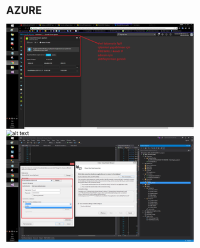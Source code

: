 # AZURE
![alt text](https://github.com/KursatCAKAL/AZURE/blob/master/Azure%20Web%20Projects/AZURE_NET.png)
![alt text](https://github.com/KursatCAKAL/AZURE/blob/master/Azure%20Web%20Projects/)
![alt text](https://github.com/KursatCAKAL/AZURE/blob/master/Azure%20Web%20Projects/AZURE_V%C4%B0SUALSTUD%C4%B0O%20(2).png)
